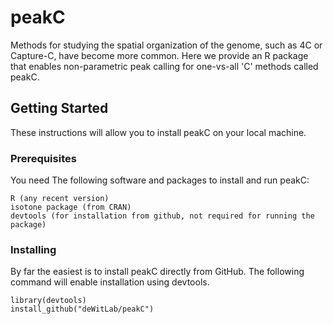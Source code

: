 # peakC

Methods for studying the spatial organization of the genome, such as 4C or Capture-C, have become more common. Here we provide an R package that enables non-parametric peak calling for one-vs-all 'C' methods called peakC.

## Getting Started

These instructions will allow you to install peakC on your local machine.

### Prerequisites

You need The following software and packages to install and run peakC:

```
R (any recent version)
isotone package (from CRAN)
devtools (for installation from github, not required for running the package)
```

### Installing

By far the easiest is to install peakC directly from GitHub. The following command will enable installation using devtools.

```
library(devtools)
install_github("deWitLab/peakC")
```
